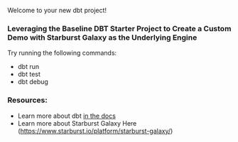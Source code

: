 Welcome to your new dbt project!

### Leveraging the Baseline DBT Starter Project to Create a Custom Demo with Starburst Galaxy as the Underlying Engine

Try running the following commands:
- dbt run
- dbt test
- dbt debug 


### Resources:
- Learn more about dbt [in the docs](https://docs.getdbt.com/docs/introduction)
- Learn more about Starburst Galaxy Here (https://www.starburst.io/platform/starburst-galaxy/)
